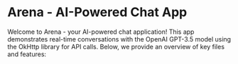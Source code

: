 # Arena - AI-Powered Chat App
Welcome to Arena - your AI-powered chat application! This app demonstrates real-time conversations with the OpenAI GPT-3.5 model using the OkHttp library for API calls. Below, we provide an overview of key files and features:
